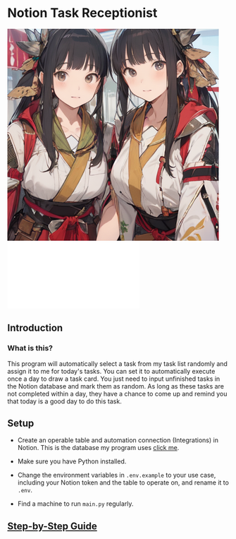 # Notion Task Receptionist
![cover](./img/cover.png)
![繁體中文](./README_zh.md)
<!-- credit: pixai.art -->
## Introduction
### What is this?

This program will automatically select a task from my task list randomly and assign it to me for today's tasks. You can set it to automatically execute once a day to draw a task card. You just need to input unfinished tasks in the Notion database and mark them as random. As long as these tasks are not completed within a day, they have a chance to come up and remind you that today is a good day to do this task.

## Setup
- Create an operable table and automation connection (Integrations) in Notion. This is the database my program uses [click me](https://grave-milk-49d.notion.site/327582f4f57245dba861699bcef48139?pvs=4).

- Make sure you have Python installed.
- Change the environment variables in `.env.example` to your use case, including your Notion token and the table to operate on, and rename it to `.env`.
- Find a machine to run `main.py` regularly.

## [Step-by-Step Guide](./stepBystep/how-to-do.md)
